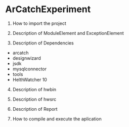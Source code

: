 # ArCatchExperiment

1. How to import the project

2. Description of ModuleElement and ExceptionElement

3. Description of Dependencies
- arcatch
- designwizard
- jsdk
- mysqlconnector
- tools
- HelthWatcher 10

4. Description of hwbin

5. Description of hwsrc

6. Description of Report

7. How to compile and execute the aplication 
